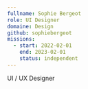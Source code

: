 ```yaml
---
fullname: Sophie Bergeot
role: UI Designer
domaine: Design
github: sophiebergeot
missions:
  - start: 2022-02-01
    end: 2023-02-01
    status: independent
---
```


UI / UX Designer

